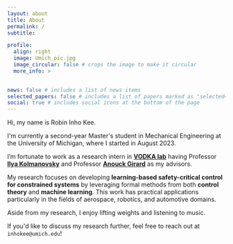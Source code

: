 ```yaml
---
layout: about
title: About
permalink: /
subtitle: 

profile:
  align: right
  image: Umich_pic.jpg
  image_circular: false # crops the image to make it circular
  more_info: >
    

news: false # includes a list of news items
selected_papers: false # includes a list of papers marked as "selected={true}"
social: true # includes social icons at the bottom of the page
---
```



Hi, my name is Robin Inho Kee.

I'm currently a second-year Master's student in Mechanical Engineering at the University of Michigan, where I started in August 2023.

I’m fortunate to work as a research intern in **<a href='https://vodca.engin.umich.edu/'>VODKA lab</a>** having Professor **<a href='https://sites.google.com/a/umich.edu/kolmanovsky/'>Ilya Kolmanovsky</a>** and Professor **<a href='https://vodca.engin.umich.edu/'>Anouck Girard</a>** as my advisors.

My research focuses on developing **learning-based safety-critical control for constrained systems** by leveraging formal methods from both **control theory** and **machine learning**.
This work has practical applications particularly in the fields of aerospace, robotics, and automotive domains.

Aside from my research, I enjoy lifting weights and listening to music.

If you'd like to discuss my research further, feel free to reach out at ``inhokee@umich.edu``!
